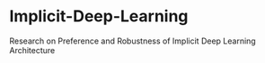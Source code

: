 # Implicit-Deep-Learning
Research on Preference and Robustness of Implicit Deep Learning Architecture
